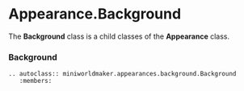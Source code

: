 Appearance.Background
============================

The **Background** class is a child classes of the **Appearance** class. 

### Background

```{eval-rst}
.. autoclass:: miniworldmaker.appearances.background.Background
   :members:
```